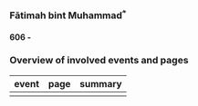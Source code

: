 ### Fātimah bint Muhammadؓ
#### 606 -

### Overview of involved events and pages

event | page | summary
-|-|-
 |  |
